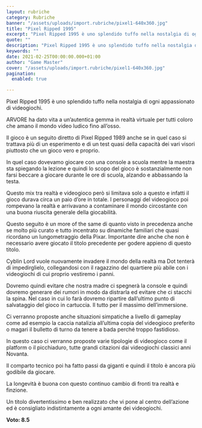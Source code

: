 ```yaml
---
layout: rubriche
category: Rubriche
banner: "/assets/uploads/import.rubriche/pixel1-640x360.jpg"
title: "Pixel Ripped 1995"
excerpt: "Pixel Ripped 1995 è uno splendido tuffo nella nostalgia di ogni appassionato di videogiochi. ARVORE ha dato vita a un’autentica gemma in realtà virtuale per tutti coloro che amano il mondo video ludico fino all’osso. Il gioco è un seguito diretto di Pixel Ripped 1989 anche se in quel caso si trattava più di un [&hellip"
quote: ""
description: "Pixel Ripped 1995 è uno splendido tuffo nella nostalgia di ogni appassionato di videogiochi. ARVORE ha dato vita a un’autentica gemma in realtà virtuale per tutti coloro che amano il mondo video ludico fino all’osso. Il gioco è un seguito diretto di Pixel Ripped 1989 anche se in quel caso si trattava più di un [&hellip"
keywords: ""
date: 2021-02-25T00:00:00.000+01:00
author: "Game Master"
cover: "/assets/uploads/import.rubriche/pixel1-640x360.jpg"
pagination:
  enabled: true

---
```


Pixel Ripped 1995 è uno splendido tuffo nella nostalgia di ogni appassionato di videogiochi.

ARVORE ha dato vita a un’autentica gemma in realtà virtuale per tutti coloro che amano il mondo video ludico fino all’osso.

Il gioco è un seguito diretto di Pixel Ripped 1989 anche se in quel caso si trattava più di un esperimento e di un test quasi della capacità dei vari visori piuttosto che un gioco vero e proprio.

In quel caso dovevamo giocare con una console a scuola mentre la maestra sta spiegando la lezione e quindi lo scopo del gioco è sostanzialmente non farsi beccare a giocare durante le ore di scuola, alzando e abbassando la testa.

Questo mix tra realtà e videogioco però si limitava solo a questo e infatti il gioco durava circa un paio d’ore in totale. I personaggi del videogioco poi rompevano la realtà e arrivavano a contaminare il mondo circostante con una buona riuscita generale della giocabilità.

Questo seguito è un more of the same di quanto visto in precedenza anche se molto più curato e tutto incentrato su dinamiche familiari che quasi ricordano un lungometraggio della Pixar. Importante dire anche che non è necessario avere giocato il titolo precedente per godere appieno di questo titolo.

Cyblin Lord vuole nuovamente invadere il mondo della realtà ma Dot tenterà di impedirglielo, collegandosi con il ragazzino del quartiere più abile con i videogiochi di cui proprio vestiremo i panni.

Dovremo quindi evitare che nostra madre ci spegnerà la console e quindi dovremo generare dei rumori in modo da distrarla ed evitare che ci stacchi la spina. Nel caso in cui lo farà dovremo ripartire dall’ultimo punto di salvataggio del gioco in cartuccia. Il tutto per il massimo dell’immersione.

Ci verranno proposte anche situazioni simpatiche a livello di gameplay come ad esempio la caccia natalizia all’ultima copia del videogioco preferito o magari il bulletto di turno da tenere a bada perché troppo fastidioso.

In questo caso ci verranno proposte varie tipologie di videogioco come il platform o il picchiaduro, tutte grandi citazioni dai videogiochi classici anni Novanta.

Il comparto tecnico poi ha fatto passi da giganti e quindi il titolo è ancora più godibile da giocare.

La longevità è buona con questo continuo cambio di fronti tra realtà e finzione.

Un titolo divertentissimo e ben realizzato che vi pone al centro dell’azione ed è consigliato indistintamente a ogni amante dei videogiochi.

**Voto: 8.5**